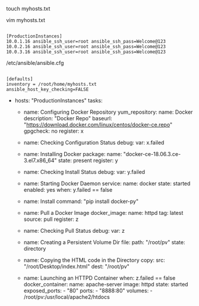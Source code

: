 



touch myhosts.txt

vim myhosts.txt

```

[ProductionInstances]
10.0.1.16 ansible_ssh_user=root ansible_ssh_pass=Welcome@123
10.0.2.16 ansible_ssh_user=root ansible_ssh_pass=Welcome@123
10.0.3.16 ansible_ssh_user=root ansible_ssh_pass=Welcome@123

```



/etc/ansible/ansible.cfg

```

[defaults]
inventory = /root/home/myhosts.txt
ansible_host_key_checking=FALSE

```

- hosts: "ProductionInstances"
  tasks: 
   - name: Configuring Docker Repository
     yum_repository:
       name: Docker
       description: "Docker Repo"
       baseurl: "https://download.docker.com/linux/centos/docker-ce.repo" 
       gpgcheck: no
     register: x

   - name: Checking Configuration Status
     debug:
       var: x.failed

   - name: Installing Docker
     package:
       name: "docker-ce-18.06.3.ce-3.el7.x86_64"
       state: present
     register: y

   - name: Checking Install Status
     debug:
       var: y.failed

   - name: Starting Docker Daemon
     service:
       name: docker
       state: started
       enabled: yes
     when: y.failed == false

   - name: Install
     command: "pip install docker-py"    

   - name: Pull a Docker Image
     docker_image: 
        name: httpd
        tag: latest
        source: pull
     register: z
   - name: Checking Pull Status
     debug: 
       var: z

   - name: Creating a Persistent Volume Dir
     file:
       path: "/root/pv"
       state: directory

   - name: Copying the HTML code in the Directory
     copy: 
       src: "/root/Desktop/index.html"
       dest: "/root/pv"

   - name: Launching an HTTPD Container
     when: z.failed == false
     docker_container:
       name: apache-server
       image: httpd
       state: started
       exposed_ports:
         - "80"
       ports:
         - "8888:80"
       volumes: 
         - /root/pv:/usr/local/apache2/htdocs
